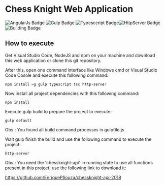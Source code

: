 # Chess Knight Web Application
![AngularJs Badge](https://img.shields.io/badge/AngulaJS-1.5.9-brightgreen.svg) ![Gulp Badge](https://img.shields.io/badge/Gulp-3.9.1-green.svg) ![Typesccript Badge](https://img.shields.io/badge/Typesccript-2.8.3-green.svg)![HttpServer Badge](https://img.shields.io/badge/http_server-0.11.1-green.svg)![Building Badge](https://img.shields.io/badge/building-passing-brightgreen.svg)

## How to execute

Get Visual Studio Code, NodeJS and npm on your machine and 
download this web application or clone this git repository.

After this, open one command interface like Windows cmd or 
Visual Studio Code Cosole and execute this following command:
```
npm install –g gulp typescript tsc http-server
```
Now install all project dependencies with this following command:
```
npm install
```
Execute gulp build to prepare the project to execute:
```
gulp default
```
Obs.: You found all build command processes in gulpfile.js

Wait gulp finish the build and use the following command to execute the project:
```
http-server
```
Obs.: You need the 'chessknight-api' in running state to use all functions present in this project,
use the following link to download it:

https://github.com/EnriquePSouza/chessknight-api-2018
